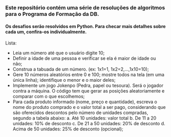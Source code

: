 ### Este repositório contém uma série de resoluções de algoritmos para o Programa de Formação da DB.
#### Os desafios serão resolvidos em Python. Para checar mais detalhes sobre cada um, confira-os individualmente.

Lista:
* Leia um número até que o usuário digite 10;
* Definir a idade de uma pessoa e verificar se ela é maior de idade ou não;
* Construa a tabuada de um número. (ex: 1x1=1, 1x2=2,...,1x10=10);
* Gere 10 números aleatórios entre 0 e 100; mostre todos na tela (em uma única linha); identifique o menor e o maior deles;
* Implemente um jogo Jokenpo (Pedra, papel ou tesoura). Será o jogador contra a máquina. O código tem que gerar as posições aleatoriamente e comparar com o que escolhemos;
* Para cada produto informado (nome, preço e quantidade), escreva o nome do produto comprado e o valor total a ser pago, considerando que são oferecidos descontos pelo número de unidades compradas, segundo a tabela abaixo: a. Até 10 unidades: valor total b. De 11 a 20 unidades: 10% de desconto c. De 21 a 50 unidades: 20% de desconto d. Acima de 50 unidades: 25% de desconto (opcional);
